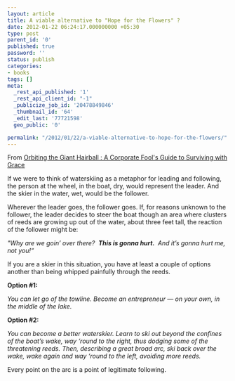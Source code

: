 ```yaml
---
layout: article
title: A viable alternative to "Hope for the Flowers" ?
date: 2012-01-22 06:24:17.000000000 +05:30
type: post
parent_id: '0'
published: true
password: ''
status: publish
categories:
- books
tags: []
meta:
  _rest_api_published: '1'
  _rest_api_client_id: "-1"
  _publicize_job_id: '20478849846'
  _thumbnail_id: '64'
  _edit_last: '77721598'
  geo_public: '0'

permalink: "/2012/01/22/a-viable-alternative-to-hope-for-the-flowers/"
---
```

From [Orbiting the Giant Hairball : A Corporate Fool's Guide to Surviving with Grace](http://www.amazon.com/Orbiting-Giant-Hairball-Corporate-Surviving/dp/0670879835)

If we were to think of waterskiing as a metaphor for leading and following, the person at the wheel, in the boat, dry, would represent the leader. And the skier in the water, wet, would be the follower.

Wherever the leader goes, the follower goes. If, for reasons unknown to the follower, the leader decides to steer the boat though an area where clusters of reeds are growing up out of the water, about three feet tall, the reaction of the follower might be:

_"Why are we goin’ over there?&nbsp; __This is gonna hurt.&nbsp;__ And it’s gonna hurt me, not you!“_

If you are a skier in this situation, you have at least a couple of options another than being whipped painfully through the reeds.

**Option #1:**

_You can let go of the towline. Become an entrepreneur —&nbsp;on your own, in the middle of the lake._

**Option #2:**

_You can become a better waterskier. Learn to ski out beyond the confines of the boat’s wake, way ‘round to the right, thus dodging some of the threatening reeds. Then, describing a great broad arc, ski back over the wake, wake again and way ‘round to the left, avoiding more reeds._

Every point on the arc&nbsp;is a point of legitimate following.

